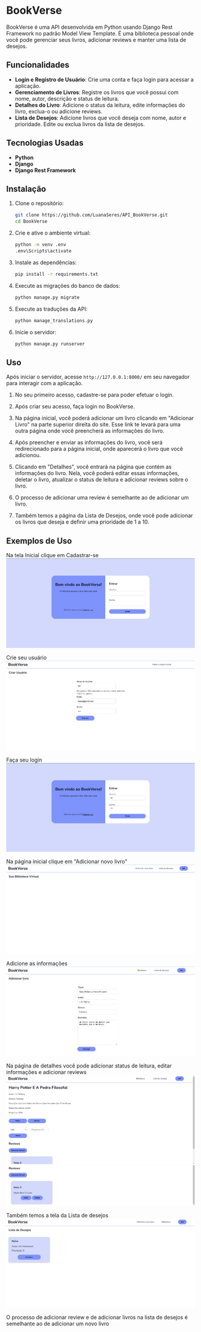 # BookVerse

BookVerse é uma API desenvolvida em Python usando Django Rest Framework no padrão Model View Template. É uma biblioteca pessoal onde você pode gerenciar seus livros, adicionar reviews e manter uma lista de desejos.

## Funcionalidades

- **Login e Registro de Usuário**: Crie uma conta e faça login para acessar a aplicação.
- **Gerenciamento de Livros**: Registre os livros que você possui com nome, autor, descrição e status de leitura.
- **Detalhes do Livro**: Adicione o status da leitura, edite informações do livro, exclua-o ou adicione reviews.
- **Lista de Desejos**: Adicione livros que você deseja com nome, autor e prioridade. Edite ou exclua livros da lista de desejos.

## Tecnologias Usadas

- **Python**
- **Django**
- **Django Rest Framework**

## Instalação

1. Clone o repositório:
    ```bash
    git clone https://github.com/LuanaSeres/API_BookVerse.git
    cd BookVerse
    ```

2. Crie e ative o ambiente virtual:
    ```bash
    python -m venv .env
    .env\Scripts\activate
    ```

3. Instale as dependências:
    ```bash
    pip install -r requirements.txt
    ```

4. Execute as migrações do banco de dados:
    ```bash
    python manage.py migrate
    ```

5. Execute as traduções da API:
    ```bash
    python manage_translations.py
    ```

6. Inicie o servidor:
    ```bash
    python manage.py runserver
    ```

## Uso

Após iniciar o servidor, acesse `http://127.0.0.1:8000/` em seu navegador para interagir com a aplicação.

1. No seu primeiro acesso, cadastre-se para poder efetuar o login.

2. Após criar seu acesso, faça login no BookVerse.

3. Na página inicial, você poderá adicionar um livro clicando em "Adicionar Livro" na parte superior direita do site. Esse link te levará para uma outra página onde você preencherá as informações do livro.

4. Após preencher e enviar as informações do livro, você será redirecionado para a página inicial, onde aparecerá o livro que você adicionou.

5. Clicando em "Detalhes", você entrará na página que contém as informações do livro. Nela, você poderá editar essas informações, deletar o livro, atualizar o status de leitura e adicionar reviews sobre o livro.

6. O processo de adicionar uma review é semelhante ao de adicionar um livro.

7. Também temos a página da Lista de Desejos, onde você pode adicionar os livros que deseja e definir uma prioridade de 1 a 10.

## Exemplos de Uso

Na tela Inicial clique em Cadastrar-se
![Tela Inicial](img/inicial.png)

Crie seu usuário
![Tela Criar Usuário](img/criaruser.png)

Faça seu login
![Tela login](img/login.png)

Na página inicial clique em "Adicionar novo livro"
![Tela home](img/home.png)

Adicione as informações
![Tela addLivro](img/addLivro.png)

Na página de detalhes você pode adicionar status de leitura, editar informações e adicionar reviews
![Tela detalhes](img/detalhes.png)
![Tela addLivro](img/review.png)

Também temos a tela da Lista de desejos
![Tela desejos](img/listadedesejos.png)

O processo de adicionar review e de adicionar livros na lista de desejos é semelhante ao de adicionar um novo livro
